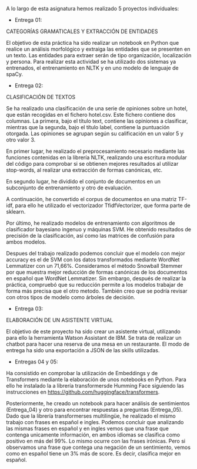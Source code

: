 A lo largo de esta asignatura hemos realizado 5 proyectos individuales:

- Entrega 01:

CATEGORÍAS GRAMATICALES Y EXTRACCIÓN DE ENTIDADES 

El objetivo de esta práctica ha sido realizar un notebook en Python que realice un análisis morfológico y extraiga las entidades que se presenten en un texto. Las entidades para extraer serán de tipo organización, localización y persona. Para realizar esta actividad se ha utilizado dos sistemas ya entrenados, el entrenamiento en NLTK y en uno modelo de lenguaje de spaCy.

- Entrega 02:

CLASIFICACIÓN DE TEXTOS

Se ha realizado una clasificación de una serie de opiniones sobre un hotel, que están recogidas en el fichero hotel.csv. Este fichero contiene dos columnas. La primera, bajo el título text, contiene las opiniones a clasificar, mientras que la segunda, bajo el título label, contiene la puntuación otorgada. Las opiniones se agrupan según su calificación en un valor 5 y otro valor 3. 

En primer lugar, he realizado el preprocesamiento necesario mediante las funciones contenidas en la librería NLTK, realizando una escritura modular del código para comprobar si se obtienen mejores resultados al utilizar stop-words, al realizar una extracción de formas canónicas, etc.

En segundo lugar, he dividido el conjunto de documentos en un subconjunto de entrenamiento y otro de evaluación.

A continuación, he convertido el corpus de documentos en una matriz TF-idf, para ello he utilizado el vectorizador TfidfVectorizer, que forma parte de sklearn.

Por último, he realizado  modelos de entrenamiento con algoritmos de clasificador bayesiano ingenuo y máquinas SVM. He obtenido resultados de precisión de la clasificación, así como las matrices de confusión para ambos modelos.

Despues del trabajo realizado podemos concluir que el modelo con mejor accuracy es el de SVM con los datos transformados mediante WordNet Lemmatizer con un 71,66%. Consideramos el método Snowball Stemmer por que muestra mejor reducción de formas canónicas de los documentos en español que WordNet Lemmatizer. Sin embargo, después de realizar la práctica, compruebó que su reducción permite a los modelos trabajar de forma más precisa que el otro metodo. También creo que se podría revisar con otros tipos de modelo como árboles de decisión.

- Entrega 03:

ELABORACIÓN DE UN ASISTENTE VIRTUAL

El objetivo de este proyecto ha sido crear un asistente virtual, utilizando para ello la herramienta Watson Assistant de IBM. Se trata de realizar un chatbot para hacer una reserva de una mesa en un restaurante. El modo de entrega ha sido una exportación a JSON de las skills utilizadas.
 
- Entregas 04 y 05:
 
Ha consistido en comprobar la utilización de Embeddings y de Transformers mediante la elaboración de unos notebooks en Python. Para ello he instalado la a librería transformersde Humming Face siguiendo las instrucciones en https://github.com/huggingface/transformers.

Posteriormente, he creado un  notebook  para  hacer  análisis  de  sentimientos (Entrega_04) y  otro  para encontrar respuestas a preguntas (Entrega_05). Dado  que  la  librería transformerses  multilingüe, he realizado el  mismo trabajo con frases en español e ingles. Podemos concluir que analizando las mismas frases en español y en ingles vemos que una frase que contenga unicamente información, en ambos idiomas se clasifica como positivo en más del 99%. Lo mismo ocurre con las frases irónicas. Pero si observamos una frase que contega una negación de un sentimiento, vemos como en español tiene un 3% más de score. Es decir, clasifica mejor en español.

